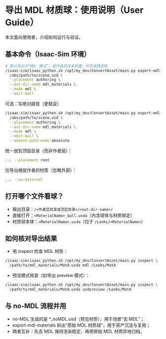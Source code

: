 # 导出 MDL 材质球：使用说明（User Guide）

本文面向使用者，介绍如何运行与验证。

## 基本命令（Isaac-Sim 环境）

```bash
# 默认导出为“MDL 模式”，按作者层目录放置，并生成预览球
/isaac-sim/isaac_python.sh /opt/my_dev/ConvertAsset/main.py export-mdl-materials \
  /abs/path/to/scene.usd \
  --placement authoring \
  --out-dir-name mdl_materials \
  --mode mdl \
  --emit-ball
```

可选：写绝对路径（更稳妥）
```bash
/isaac-sim/isaac_python.sh /opt/my_dev/ConvertAsset/main.py export-mdl-materials \
  /abs/path/to/scene.usd \
  --placement authoring \
  --out-dir-name mdl_materials \
  --mode mdl \
  --emit-ball \
  --assets-path-mode absolute
```

统一放到顶层目录（而非作者层）：
```bash
... --placement root
```

仅导出根层作者的材质（忽略外部）：
```bash
... --no-external
```

## 打开哪个文件看球？
- 输出目录：`/<作者层目录或顶层目录>/<out-dir-name>/`
- 直接打开：`<MaterialName>_ball.usda`（内含球体与材质绑定）
- 材质球本体：`<MaterialName>.usda`（位于 `/Looks/<MaterialName>`）

## 如何核对导出结果
- 用 inspect 检查 MDL 材质：
```bash
/isaac-sim/isaac_python.sh /opt/my_dev/ConvertAsset/main.py inspect \
  /path/to/mdl_materials/MatA.usda mdl /Looks/MatA
```
- 预览模式核查（如导出 preview 模式）：
```bash
/isaac-sim/isaac_python.sh /opt/my_dev/ConvertAsset/main.py inspect \
  /path/to/mdl_materials/MatA.usda usdpreview /Looks/MatA
```

## 与 no-MDL 流程并用
- no-MDL 生成的是 *_noMDL.usd（预览材质），用于场景“去 MDL”；
- export-mdl-materials 拆出“原始 MDL 材质球”，用于资产沉淀与复用；
- 两者互补：先去 MDL 保持渲染稳定，再把原始 MDL 材质异地归档。
